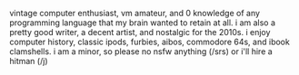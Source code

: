 vintage computer enthusiast, vm amateur, and 0 knowledge of any programming language that my brain wanted to retain at all. i am also a pretty good writer, a decent artist, and nostalgic for the 2010s.
i enjoy computer history, classic ipods, furbies, aibos, commodore 64s, and ibook clamshells.
i am a minor, so please no nsfw anything (/srs) or i'll hire a hitman (/j)
